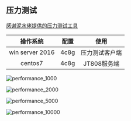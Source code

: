 ## 压力测试

[感谢泥水佬提供的压力测试工具](https://www.cnblogs.com/smark/p/4496660.html?utm_source=tuicool)

| 操作系统 | 配置 | 使用 |
|:-------:|:-------:|:-------:|
| win server 2016 | 4c8g | 压力测试客户端 |
| centos7 | 4c8g | JT808服务端 |

![performance_1000](https://github.com/SmallChi/JT808DotNetty/blob/master/doc/img/performance_1000.png)

![performance_2000](https://github.com/SmallChi/JT808DotNetty/blob/master/doc/img/performance_2000.png)

![performance_5000](https://github.com/SmallChi/JT808DotNetty/blob/master/doc/img/performance_5000.png)

![performance_10000](https://github.com/SmallChi/JT808DotNetty/blob/master/doc/img/performance_10000.png)
